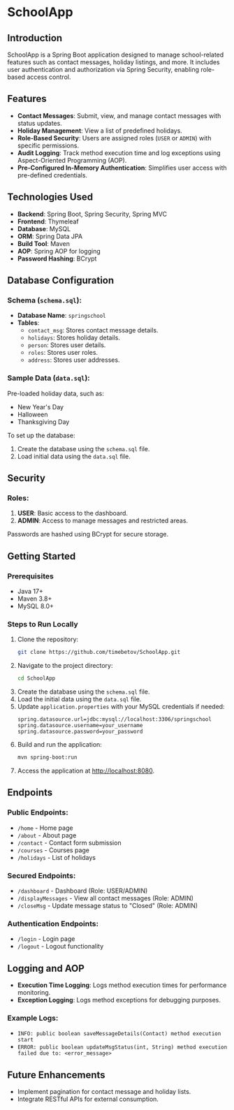 # SchoolApp

## Introduction

SchoolApp is a Spring Boot application designed to manage school-related features such as contact messages, holiday listings, and more. It includes user authentication and authorization via Spring Security, enabling role-based access control.

## Features

- **Contact Messages**: Submit, view, and manage contact messages with status updates.
- **Holiday Management**: View a list of predefined holidays.
- **Role-Based Security**: Users are assigned roles (`USER` or `ADMIN`) with specific permissions.
- **Audit Logging**: Track method execution time and log exceptions using Aspect-Oriented Programming (AOP).
- **Pre-Configured In-Memory Authentication**: Simplifies user access with pre-defined credentials.

## Technologies Used

- **Backend**: Spring Boot, Spring Security, Spring MVC
- **Frontend**: Thymeleaf
- **Database**: MySQL
- **ORM**: Spring Data JPA
- **Build Tool**: Maven
- **AOP**: Spring AOP for logging
- **Password Hashing**: BCrypt

## Database Configuration

### Schema (`schema.sql`):

- **Database Name**: `springschool`
- **Tables**:
    - `contact_msg`: Stores contact message details.
    - `holidays`: Stores holiday details.
    - `person`: Stores user details.
    - `roles`: Stores user roles.
    - `address`: Stores user addresses.

### Sample Data (`data.sql`):

Pre-loaded holiday data, such as:

- New Year's Day
- Halloween
- Thanksgiving Day

To set up the database:

1. Create the database using the `schema.sql` file.
2. Load initial data using the `data.sql` file.

## Security

### Roles:

1. **USER**: Basic access to the dashboard.
2. **ADMIN**: Access to manage messages and restricted areas.

Passwords are hashed using BCrypt for secure storage.

## Getting Started

### Prerequisites

- Java 17+
- Maven 3.8+
- MySQL 8.0+

### Steps to Run Locally

1. Clone the repository:
   ```bash
   git clone https://github.com/timebetov/SchoolApp.git
   ```
2. Navigate to the project directory:
   ```bash
   cd SchoolApp
   ```
3. Create the database using the `schema.sql` file.
4. Load the initial data using the `data.sql` file.
5. Update `application.properties` with your MySQL credentials if needed:
   ```properties
   spring.datasource.url=jdbc:mysql://localhost:3306/springschool
   spring.datasource.username=your_username
   spring.datasource.password=your_password
   ```
6. Build and run the application:
   ```bash
   mvn spring-boot:run
   ```
7. Access the application at [http://localhost:8080](http://localhost:8080).

## Endpoints

### Public Endpoints:

- `/home` - Home page
- `/about` - About page
- `/contact` - Contact form submission
- `/courses` - Courses page
- `/holidays` - List of holidays

### Secured Endpoints:

- `/dashboard` - Dashboard (Role: USER/ADMIN)
- `/displayMessages` - View all contact messages (Role: ADMIN)
- `/closeMsg` - Update message status to "Closed" (Role: ADMIN)

### Authentication Endpoints:

- `/login` - Login page
- `/logout` - Logout functionality

## Logging and AOP

- **Execution Time Logging**: Logs method execution times for performance monitoring.
- **Exception Logging**: Logs method exceptions for debugging purposes.

### Example Logs:

- `INFO: public boolean saveMessageDetails(Contact) method execution start`
- `ERROR: public boolean updateMsgStatus(int, String) method execution failed due to: <error_message>`

## Future Enhancements

- Implement pagination for contact message and holiday lists.
- Integrate RESTful APIs for external consumption.